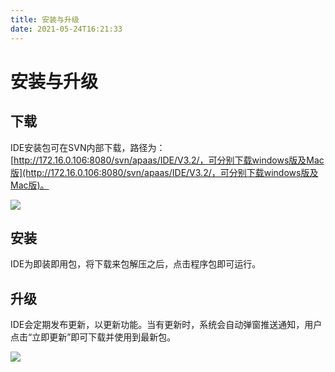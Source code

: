 ```yaml
---
title: 安装与升级
date: 2021-05-24T16:21:33
---
```


# 安装与升级

## 下载

IDE安装包可在SVN内部下载，路径为：[http://172.16.0.106:8080/svn/apaas/IDE/V3.2/，可分别下载windows版及Mac版](http://172.16.0.106:8080/svn/apaas/IDE/V3.2/，可分别下载windows版及Mac版)。

![](http://apaas.wxchina.com:8881/wp-content/uploads/Picture1.png)

## 安装

IDE为即装即用包，将下载来包解压之后，点击程序包即可运行。

## 升级

IDE会定期发布更新，以更新功能。当有更新时，系统会自动弹窗推送通知，用户点击“立即更新”即可下载并使用到最新包。

![](http://apaas.wxchina.com:8881/wp-content/uploads/Picture2.png)